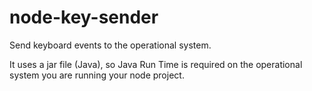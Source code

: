 # node-key-sender

Send keyboard events to the operational system. 

It uses a jar file (Java), so Java Run Time is required on the operational system you are running your node project.
